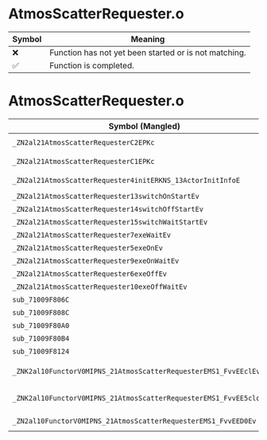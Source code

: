 # AtmosScatterRequester.o
| Symbol | Meaning 
| ------------- | ------------- 
| :x: | Function has not yet been started or is not matching. 
| :white_check_mark: | Function is completed. 


# AtmosScatterRequester.o
| Symbol (Mangled) | Symbol (Demangled) | Decompiled? |
| ------------- |  ------------- | ------------- |
| `_ZN2al21AtmosScatterRequesterC2EPKc` | `al::AtmosScatterRequester::AtmosScatterRequester(char const*)` | :white_check_mark: |
| `_ZN2al21AtmosScatterRequesterC1EPKc` | `al::AtmosScatterRequester::AtmosScatterRequester(char const*)` | :white_check_mark: |
| `_ZN2al21AtmosScatterRequester4initERKNS_13ActorInitInfoE` | `al::AtmosScatterRequester::init(al::ActorInitInfo const&)` | :white_check_mark: |
| `_ZN2al21AtmosScatterRequester13switchOnStartEv` | `al::AtmosScatterRequester::switchOnStart(void)` | :white_check_mark: |
| `_ZN2al21AtmosScatterRequester14switchOffStartEv` | `al::AtmosScatterRequester::switchOffStart(void)` | :white_check_mark: |
| `_ZN2al21AtmosScatterRequester15switchWaitStartEv` | `al::AtmosScatterRequester::switchWaitStart(void)` | :white_check_mark: |
| `_ZN2al21AtmosScatterRequester7exeWaitEv` | `al::AtmosScatterRequester::exeWait(void)` | :white_check_mark: |
| `_ZN2al21AtmosScatterRequester5exeOnEv` | `al::AtmosScatterRequester::exeOn(void)` | :white_check_mark: |
| `_ZN2al21AtmosScatterRequester9exeOnWaitEv` | `al::AtmosScatterRequester::exeOnWait(void)` | :white_check_mark: |
| `_ZN2al21AtmosScatterRequester6exeOffEv` | `al::AtmosScatterRequester::exeOff(void)` | :white_check_mark: |
| `_ZN2al21AtmosScatterRequester10exeOffWaitEv` | `al::AtmosScatterRequester::exeOffWait(void)` | :white_check_mark: |
| `sub_71009F806C` | `` | :white_check_mark: |
| `sub_71009F808C` | `` | :white_check_mark: |
| `sub_71009F80A0` | `` | :white_check_mark: |
| `sub_71009F80B4` | `` | :white_check_mark: |
| `sub_71009F8124` | `` | :white_check_mark: |
| `_ZNK2al10FunctorV0MIPNS_21AtmosScatterRequesterEMS1_FvvEEclEv` | `al::FunctorV0M<al::AtmosScatterRequester *,void (al::AtmosScatterRequester::*)(void)>::operator()(void)const` | :white_check_mark: |
| `_ZNK2al10FunctorV0MIPNS_21AtmosScatterRequesterEMS1_FvvEE5cloneEv` | `al::FunctorV0M<al::AtmosScatterRequester *,void (al::AtmosScatterRequester::*)(void)>::clone(void)const` | :white_check_mark: |
| `_ZN2al10FunctorV0MIPNS_21AtmosScatterRequesterEMS1_FvvEED0Ev` | `al::FunctorV0M<al::AtmosScatterRequester *,void (al::AtmosScatterRequester::*)(void)>::~FunctorV0M()` | :white_check_mark: |
